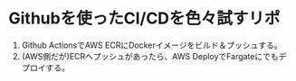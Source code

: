 # Githubを使ったCI/CDを色々試すリポ

1. Github ActionsでAWS ECRにDockerイメージをビルド＆プッシュする。
1. (AWS側だが)ECRへプッシュがあったら、AWS DeployでFargateにでもデプロイする。
